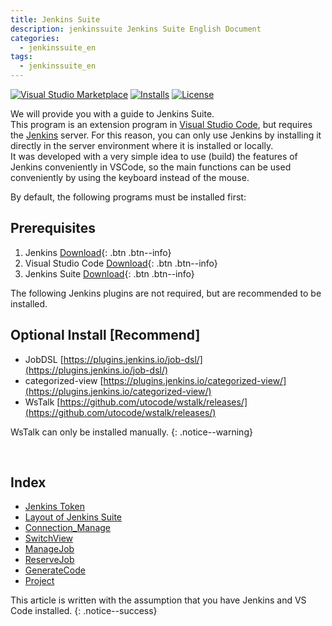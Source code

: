 ```yaml
---
title: Jenkins Suite
description: jenkinssuite Jenkins Suite English Document
categories:
  - jenkinssuite_en
tags:
  - jenkinssuite_en
---
```


[![Visual Studio Marketplace](https://img.shields.io/visual-studio-marketplace/v/utocode.jenkinssuite?style=for-the-badge&label=VS%20Marketplace&logo=visual-studio-code)](https://marketplace.visualstudio.com/items?itemName=utocode.jenkinssuite)
[![Installs](https://img.shields.io/visual-studio-marketplace/i/utocode.jenkinssuite?style=for-the-badge)](https://marketplace.visualstudio.com/items?itemName=utocode.jenkinssuite)
[![License](https://img.shields.io/github/license/utocode/jenkins-suite?style=for-the-badge&logo=)](https://github.com/utocode/jenkins-suite/blob/master/LICENSE)

We will provide you with a guide to Jenkins Suite. <br />
This program is an extension program in [Visual Studio Code](https://code.visualstudio.com/), but requires the [Jenkins](https://www.jenkins.io/) server. For this reason, you can only use Jenkins by installing it directly in the server environment where it is installed or locally. <br />
It was developed with a very simple idea to use (build) the features of Jenkins conveniently in VSCode, so the main functions can be used conveniently by using the keyboard instead of the mouse.

By default, the following programs must be installed first:

## Prerequisites

1. Jenkins [Download](https://www.jenkins.io/download/){: .btn .btn--info}
2. Visual Studio Code [Download](https://code.visualstudio.com/Download){: .btn .btn--info}
3. Jenkins Suite [Download](https://marketplace.visualstudio.com/items?itemName=utocode.jenkinssuite){: .btn .btn--info}

The following Jenkins plugins are not required, but are recommended to be installed.

## Optional Install [Recommend]

- JobDSL [https://plugins.jenkins.io/job-dsl/](https://plugins.jenkins.io/job-dsl/)
- categorized-view [https://plugins.jenkins.io/categorized-view/](https://plugins.jenkins.io/categorized-view/)
- WsTalk [https://github.com/utocode/wstalk/releases/](https://github.com/utocode/wstalk/releases/)

WsTalk can only be installed manually.
{: .notice--warning}

<br />

## Index

- [Jenkins Token](../../jenkins_en/jenkins-en-10-token/)
- [Layout of Jenkins Suite](../jenkinssuite-en-20-layout/)
- [Connection_Manage](../jenkinssuite-en-30-connection)
- [SwitchView](../jenkinssuite-en-40-view)
- [ManageJob](../jenkinssuite-en-50-job)
- [ReserveJob](../jenkinssuite-en-60-reservation)
- [GenerateCode](../jenkinssuite-en-70-generate)
- [Project](../jenkinssuite-en-80-project)

This article is written with the assumption that you have Jenkins and VS Code installed.
{: .notice--success}
